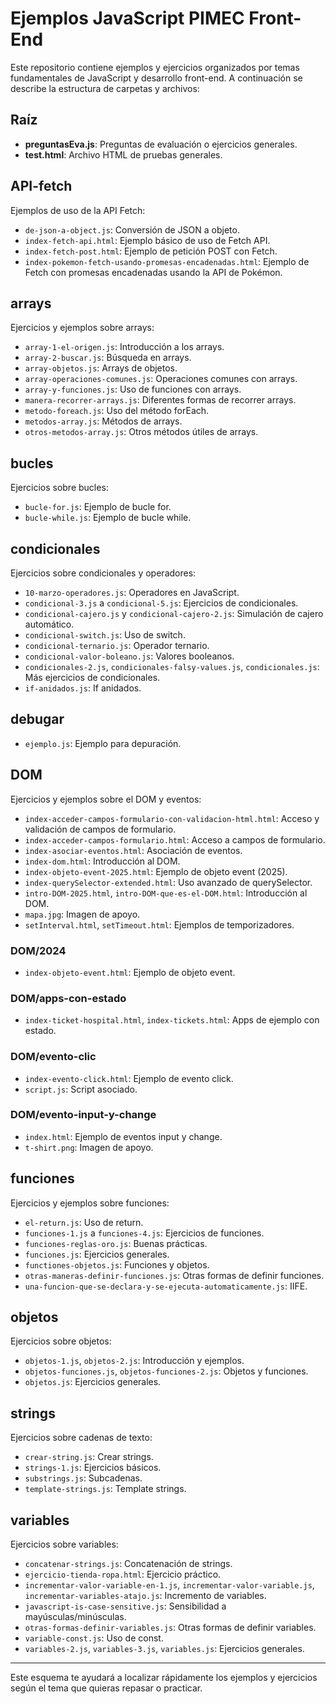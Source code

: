 # Ejemplos JavaScript PIMEC Front-End

Este repositorio contiene ejemplos y ejercicios organizados por temas fundamentales de JavaScript y desarrollo front-end. A continuación se describe la estructura de carpetas y archivos:

## Raíz
- **preguntasEva.js**: Preguntas de evaluación o ejercicios generales.
- **test.html**: Archivo HTML de pruebas generales.

## API-fetch
Ejemplos de uso de la API Fetch:
- `de-json-a-object.js`: Conversión de JSON a objeto.
- `index-fetch-api.html`: Ejemplo básico de uso de Fetch API.
- `index-fetch-post.html`: Ejemplo de petición POST con Fetch.
- `index-pokemon-fetch-usando-promesas-encadenadas.html`: Ejemplo de Fetch con promesas encadenadas usando la API de Pokémon.

## arrays
Ejercicios y ejemplos sobre arrays:
- `array-1-el-origen.js`: Introducción a los arrays.
- `array-2-buscar.js`: Búsqueda en arrays.
- `array-objetos.js`: Arrays de objetos.
- `array-operaciones-comunes.js`: Operaciones comunes con arrays.
- `array-y-funciones.js`: Uso de funciones con arrays.
- `manera-recorrer-arrays.js`: Diferentes formas de recorrer arrays.
- `metodo-foreach.js`: Uso del método forEach.
- `metodos-array.js`: Métodos de arrays.
- `otros-metodos-array.js`: Otros métodos útiles de arrays.

## bucles
Ejercicios sobre bucles:
- `bucle-for.js`: Ejemplo de bucle for.
- `bucle-while.js`: Ejemplo de bucle while.

## condicionales
Ejercicios sobre condicionales y operadores:
- `10-marzo-operadores.js`: Operadores en JavaScript.
- `condicional-3.js` a `condicional-5.js`: Ejercicios de condicionales.
- `condicional-cajero.js` y `condicional-cajero-2.js`: Simulación de cajero automático.
- `condicional-switch.js`: Uso de switch.
- `condicional-ternario.js`: Operador ternario.
- `condicional-valor-boleano.js`: Valores booleanos.
- `condicionales-2.js`, `condicionales-falsy-values.js`, `condicionales.js`: Más ejercicios de condicionales.
- `if-anidados.js`: If anidados.

## debugar
- `ejemplo.js`: Ejemplo para depuración.

## DOM
Ejercicios y ejemplos sobre el DOM y eventos:
- `index-acceder-campos-formulario-con-validacion-html.html`: Acceso y validación de campos de formulario.
- `index-acceder-campos-formulario.html`: Acceso a campos de formulario.
- `index-asociar-eventos.html`: Asociación de eventos.
- `index-dom.html`: Introducción al DOM.
- `index-objeto-event-2025.html`: Ejemplo de objeto event (2025).
- `index-querySelector-extended.html`: Uso avanzado de querySelector.
- `intro-DOM-2025.html`, `intro-DOM-que-es-el-DOM.html`: Introducción al DOM.
- `mapa.jpg`: Imagen de apoyo.
- `setInterval.html`, `setTimeout.html`: Ejemplos de temporizadores.

### DOM/2024
- `index-objeto-event.html`: Ejemplo de objeto event.

### DOM/apps-con-estado
- `index-ticket-hospital.html`, `index-tickets.html`: Apps de ejemplo con estado.

### DOM/evento-clic
- `index-evento-click.html`: Ejemplo de evento click.
- `script.js`: Script asociado.

### DOM/evento-input-y-change
- `index.html`: Ejemplo de eventos input y change.
- `t-shirt.png`: Imagen de apoyo.

## funciones
Ejercicios y ejemplos sobre funciones:
- `el-return.js`: Uso de return.
- `funciones-1.js` a `funciones-4.js`: Ejercicios de funciones.
- `funciones-reglas-oro.js`: Buenas prácticas.
- `funciones.js`: Ejercicios generales.
- `functiones-objetos.js`: Funciones y objetos.
- `otras-maneras-definir-funciones.js`: Otras formas de definir funciones.
- `una-funcion-que-se-declara-y-se-ejecuta-automaticamente.js`: IIFE.

## objetos
Ejercicios sobre objetos:
- `objetos-1.js`, `objetos-2.js`: Introducción y ejemplos.
- `objetos-funciones.js`, `objetos-funciones-2.js`: Objetos y funciones.
- `objetos.js`: Ejercicios generales.

## strings
Ejercicios sobre cadenas de texto:
- `crear-string.js`: Crear strings.
- `strings-1.js`: Ejercicios básicos.
- `substrings.js`: Subcadenas.
- `template-strings.js`: Template strings.

## variables
Ejercicios sobre variables:
- `concatenar-strings.js`: Concatenación de strings.
- `ejercicio-tienda-ropa.html`: Ejercicio práctico.
- `incrementar-valor-variable-en-1.js`, `incrementar-valor-variable.js`, `incrementar-variables-atajo.js`: Incremento de variables.
- `javascript-is-case-sensitive.js`: Sensibilidad a mayúsculas/minúsculas.
- `otras-formas-definir-variables.js`: Otras formas de definir variables.
- `variable-const.js`: Uso de const.
- `variables-2.js`, `variables-3.js`, `variables.js`: Ejercicios generales.

---

Este esquema te ayudará a localizar rápidamente los ejemplos y ejercicios según el tema que quieras repasar o practicar.
